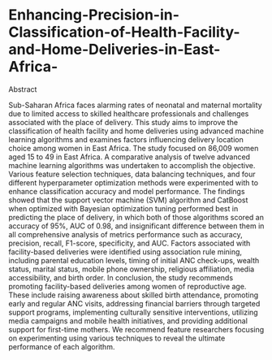 # Enhancing-Precision-in-Classification-of-Health-Facility-and-Home-Deliveries-in-East-Africa-

Abstract


Sub-Saharan Africa faces alarming rates of neonatal and maternal mortality due to limited access to skilled healthcare professionals and challenges associated with the place of delivery. This study aims to improve the classification of health facility and home deliveries using advanced machine learning algorithms and examines factors influencing delivery location choice among women in East Africa.
The study focused on 86,009 women aged 15 to 49 in East Africa. A comparative analysis of twelve advanced machine learning algorithms was undertaken to accomplish the objective. Various feature selection techniques, data balancing techniques, and four different hyperparameter optimization methods were experimented with to enhance classification accuracy and model performance. The findings showed that the support vector machine (SVM) algorithm and CatBoost when optimized with Bayesian optimization tuning performed best in predicting the place of delivery, in which both of those algorithms scored an accuracy of 95%, AUC of 0.98, and insignificant difference between them in all comprehensive analysis of metrics performance such as accuracy, precision, recall, F1-score, specificity, and AUC. Factors associated with facility-based deliveries were identified using association rule mining, including parental education levels, timing of initial ANC check-ups, wealth status, marital status, mobile phone ownership, religious affiliation, media accessibility, and birth order.
In conclusion, the study recommends promoting facility-based deliveries among women of reproductive age. These include raising awareness about skilled birth attendance, promoting early and regular ANC visits, addressing financial barriers through targeted support programs, implementing culturally sensitive interventions, utilizing media campaigns and mobile health initiatives, and providing additional support for first-time mothers. We recommend feature researchers focusing on experimenting using various techniques to reveal the ultimate performance of each algorithm.
